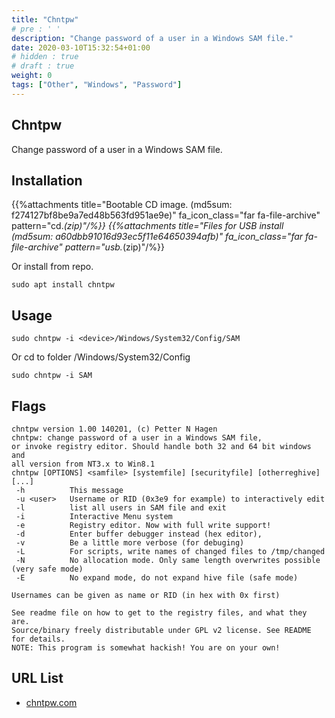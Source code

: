 ```yaml
---
title: "Chntpw"
# pre : ' '
description: "Change password of a user in a Windows SAM file."
date: 2020-03-10T15:32:54+01:00
# hidden : true
# draft : true
weight: 0
tags: ["Other", "Windows", "Password"]
---
```


## Chntpw

Change password of a user in a Windows SAM file.

## Installation

{{%attachments title="Bootable CD image. (md5sum: f274127bf8be9a7ed48b563fd951ae9e)" fa_icon_class="far fa-file-archive" pattern="cd.*(zip)"/%}}
{{%attachments title="Files for USB install (md5sum: a60dbb91016d93ec5f11e64650394afb)" fa_icon_class="far fa-file-archive" pattern="usb.*(zip)"/%}}

Or install from repo.

```plain
sudo apt install chntpw
```

## Usage

```plain
sudo chntpw -i <device>/Windows/System32/Config/SAM
```

Or cd to folder /Windows/System32/Config

```plain
sudo chntpw -i SAM
```

## Flags

```plain
chntpw version 1.00 140201, (c) Petter N Hagen
chntpw: change password of a user in a Windows SAM file,
or invoke registry editor. Should handle both 32 and 64 bit windows and
all version from NT3.x to Win8.1
chntpw [OPTIONS] <samfile> [systemfile] [securityfile] [otherreghive] [...]
 -h          This message
 -u <user>   Username or RID (0x3e9 for example) to interactively edit
 -l          list all users in SAM file and exit
 -i          Interactive Menu system
 -e          Registry editor. Now with full write support!
 -d          Enter buffer debugger instead (hex editor),
 -v          Be a little more verbose (for debuging)
 -L          For scripts, write names of changed files to /tmp/changed
 -N          No allocation mode. Only same length overwrites possible (very safe mode)
 -E          No expand mode, do not expand hive file (safe mode)

Usernames can be given as name or RID (in hex with 0x first)

See readme file on how to get to the registry files, and what they are.
Source/binary freely distributable under GPL v2 license. See README for details.
NOTE: This program is somewhat hackish! You are on your own!
```

## URL List

- [chntpw.com](http://www.chntpw.com/download/)
